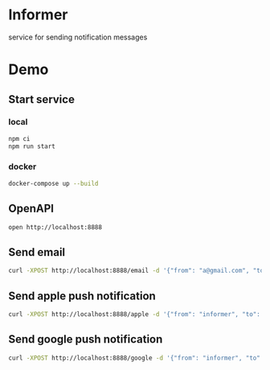 Informer
============
service for sending notification messages

# Demo

## Start service

### local

```sh
npm ci
npm run start
```

### docker

```sh
docker-compose up --build
```

## OpenAPI
```sh
open http://localhost:8888
```

## Send email

```sh
curl -XPOST http://localhost:8888/email -d '{"from": "a@gmail.com", "to": "b@gmail.com", "subject":"test", "text": "hello"}'
```

## Send apple push notification

```sh
curl -XPOST http://localhost:8888/apple -d '{"from": "informer", "to": "d482531bf9ee214d14ad7593bd88d78991ec6bcece5c8982c917ae029ae641e1", "subject":"test", "text": "hello"}'
```

## Send google push notification

```sh
curl -XPOST http://localhost:8888/google -d '{"from": "informer", "to": "dcTEm2sHrPCmTMYTeYjTXX:APA91bEfwLnzlf2T2c9j4R5REfETxnzrphrvtXar3dvNIiRLYd_sn-Y5Ax4b09-J2ZnGcFtcZCBgRpk9IzavDKPIVBCF7bdurf803CxoCzsQTmUjoUmEEraCFBbE3mqzu-elOqoi6UE-", "subject":"test", "text": "hello"}'
```